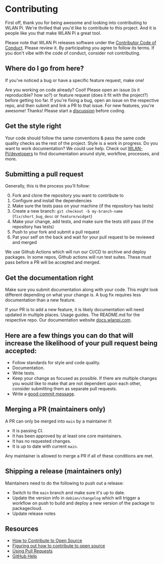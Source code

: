 # Contributing

First off, thank you for being awesome and looking into contributing to WLAN Pi. We're thrilled that you'd like to contribute to this project. And it is people like you that make WLAN Pi a great tool.

Please note that WLAN Pi releases software under the [Contributor Code of Conduct](https://www.contributor-covenant.org/version/2/1/code_of_conduct/). Please review it. By participating you agree to follow its terms. If you don't vibe with the code of conduct, consider not contributing.

## Where do I go from here?

If you've noticed a bug or have a specific feature request, make one! 

Are you working on code already? Cool! Please open an issue (is it reproducible? how so?) or feature request (does it fit with the project?) before getting too far. If you're fixing a bug, open an issue on the respective repo, and then submit and link a PR to that issue. For new features, you're awesome! Thanks! Please start a [discussion](https://github.com/WLAN-Pi/feedback/discussions/categories/general-feedback) before coding.

## Get the style right

Your code should follow the same conventions & pass the same code quality checks as the rest of the project. Style is a work in progress. Do you want to work documentation? We could use help. Check out [WLAN-Pi/developers](https://github.com/WLAN-Pi/developers) to find documentation around style, workflow, processes, and more.

## Submitting a pull request

Generally, this is the process you'll follow:

0. Fork and clone the repository you want to contribute to
0. Configure and install the dependencies
0. Make sure the tests pass on your machine (if the repository has tests)
0. Create a new branch: `git checkout -b my-branch-name` (`fix/short_bug_desc` or `feature/widget`)
0. Make your change, add tests, and make sure the tests still pass (if the repository has tests)
0. Push to your fork and submit a pull request
0. Pat your self on the back and wait for your pull request to be reviewed and merged

We use Github Actions which will run our CI/CD to archive and deploy packages. In some repos, Github actions will run test suites. These must pass before a PR will be accepted and merged.

## Get the documentation right

Make sure you submit documentation along with your code. This might look different depending on what your change is. A bug fix requires less documentation than a new feature.

If your PR is to add a new feature, it is likely documentation will need updated in multiple places. Usage guides. The README.md for the respective repo. Our documentation website [docs.wlanpi.com](https://docs.wlanpi.com).

## Here are a few things you can do that will increase the likelihood of your pull request being accepted:

- Follow standards for style and code quality.
- Documentation.
- Write tests.
- Keep your change as focused as possible. If there are multiple changes you would like to make that are not dependent upon each other, consider submitting them as separate pull requests.
- Write a [good commit message](http://tbaggery.com/2008/04/19/a-note-about-git-commit-messages.html).

##  Merging a PR (maintainers only)

A PR can only be merged into `main` by a maintainer if:

* It is passing CI.
* It has been approved by at least one core maintainers.
* It has no requested changes.
* It is up to date with current `main`.

Any maintainer is allowed to merge a PR if all of these conditions are met.

## Shipping a release (maintainers only)

Maintainers need to do the following to push out a release:

* Switch to the `main` branch and make sure it's up to date.
* Update the version info in `debian/changelog` which will trigger a workflow on push to build and deploy a new version of the package to packagecloud. 
* Update release notes

## Resources

- [How to Contribute to Open Source](https://opensource.guide/how-to-contribute/)
- [Figuring out how to contribute to open source](https://jvns.ca/blog/2017/08/06/contributing-to-open-source/)
- [Using Pull Requests](https://help.github.com/articles/about-pull-requests/)
- [GitHub Help](https://help.github.com)
